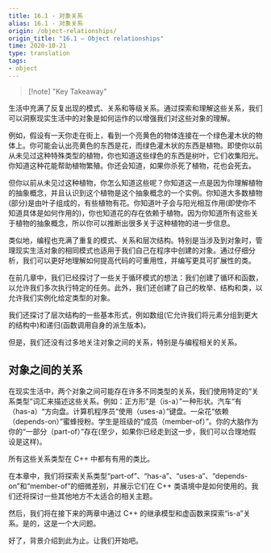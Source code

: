 ```yaml
---
title: 16.1 - 对象关系
alias: 16.1 - 对象关系
origin: /object-relationships/
origin_title: "16.1 — Object relationships"
time: 2020-10-21
type: translation
tags:
- object
---
```



> [!note] "Key Takeaway"

生活中充满了反复出现的模式、关系和等级关系。通过探索和理解这些关系，我们可以洞察现实生活中的对象是如何运作的以增强我们对这些对象的理解。

例如，假设有一天你走在街上，看到一个亮黄色的物体连接在一个绿色灌木状的物体上。你可能会认出亮黄色的东西是花，而绿色灌木状的东西是植物。即使你以前从未见过这种特殊类型的植物，你也知道这些绿色的东西是树叶，它们收集阳光。你知道这种花能帮助植物繁殖。你还会知道，如果你杀死了植物，花也会死去。

但你以前从未见过这种植物，你怎么知道这些呢？你知道这一点是因为你理解植物的抽象概念，并且认识到这个植物是这个抽象概念的一个实例。你知道大多数植物(部分)是由叶子组成的，有些植物有花。你知道叶子会与阳光相互作用(即使你不知道具体是如何作用的)，你也知道花的存在依赖于植物。因为你知道所有这些关于植物的抽象概念，所以你可以推断出很多关于这种植物的进一步信息。

类似地，编程也充满了重复的模式、关系和层次结构。特别是当涉及到对象时，管理现实生活对象的相同模式也适用于我们自己在程序中创建的对象。通过仔细分析，我们可以更好地理解如何提高代码的可重用性，并编写更具可扩展性的类。

在前几章中，我们已经探讨了一些关于循环模式的想法：我们创建了循环和函数，以允许我们多次执行特定的任务。此外，我们还创建了自己的枚举、结构和类，以允许我们实例化给定类型的对象。

我们还探讨了层次结构的一些基本形式，例如数组(它允许我们将元素分组到更大的结构中)和递归(函数调用自身的派生版本)。

但是，我们还没有过多地关注对象之间的关系，特别是与编程相关的关系。


## 对象之间的关系

在现实生活中，两个对象之间可能存在许多不同类型的关系，我们使用特定的“关系类型”词汇来描述这些关系。例如：正方形”是（is-a）”一种形状。汽车“有（has-a）“方向盘。计算机程序员“使用（uses-a）”键盘。一朵花“依赖（depends-on）”蜜蜂授粉。学生是班级的“成员（member-of）”。你的大脑作为你的“一部分（part-of）”存在(至少，如果你已经走到这一步，我们可以合理地假设是这样)。

所有这些关系类型在 C++ 中都有有用的类比。

在本章中，我们将探索关系类型“part-of”、“has-a”、“uses-a”、“depends-on”和“member-of”的细微差别，并展示它们在 C++ 类语境中是如何使用的。我们还将探讨一些其他地方不太适合的相关主题。

然后，我们将在接下来的两章中通过 C++ 的继承模型和虚函数来探索“is-a”关系。是的，这是一个大问题。

好了，背景介绍到此为止。让我们开始吧。

